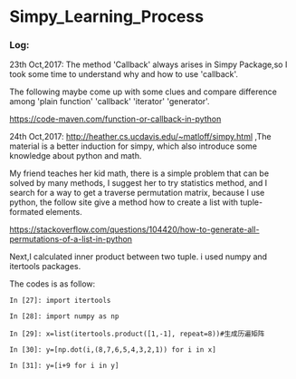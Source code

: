 # Simpy_Learning_Process
### Log:

23th Oct,2017: The method 'Callback' always arises in Simpy Package,so I took some time to understand why and how to use 'callback'.

The following maybe come up with some clues and compare difference among 'plain function' 'callback' 'iterator' 'generator'.

https://code-maven.com/function-or-callback-in-python

24th Oct,2017: http://heather.cs.ucdavis.edu/~matloff/simpy.html ,The material is a better induction for simpy, which also introduce some knowledge about python and math.

My friend teaches her kid math, there is a simple problem that can be solved by many methods, I suggest her to try statistics method, and I search for a way to get a traverse permutation matrix, because I use python, the follow site give a method how to create a list with tuple-formated elements.

https://stackoverflow.com/questions/104420/how-to-generate-all-permutations-of-a-list-in-python 

Next,I calculated inner product between two tuple. i used numpy and itertools packages.

The codes is as follow:
```
In [27]: import itertools

In [28]: import numpy as np

In [29]: x=list(itertools.product([1,-1], repeat=8))#生成历遍矩阵

In [30]: y=[np.dot(i,(8,7,6,5,4,3,2,1)) for i in x]

In [31]: y=[i+9 for i in y]
```

